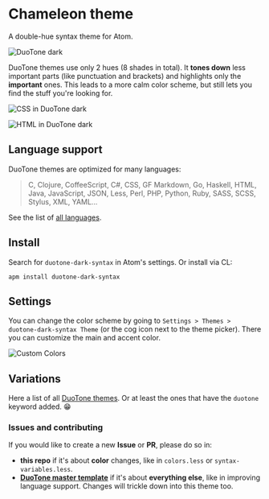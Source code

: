 # Chameleon theme

A double-hue syntax theme for Atom.

<img alt="DuoTone dark" sizes="272px"
  src="https://cloud.githubusercontent.com/assets/378023/6996305/4d567190-dbbb-11e4-8ae8-4be016a85c68.png"
  srcset="https://cloud.githubusercontent.com/assets/378023/6995981/3d455d76-dba6-11e4-9740-23202591201b.png 544w">

DuoTone themes use only 2 hues (8 shades in total). It __tones down__ less important parts (like punctuation and brackets) and highlights only the __important__ ones. This leads to a more calm color scheme, but still lets you find the stuff you're looking for.

<img alt="CSS in DuoTone dark" sizes="780px"
  src="https://cloud.githubusercontent.com/assets/378023/6996868/871b6440-dbdd-11e4-834e-b28363026d0c.png"
  srcset="https://cloud.githubusercontent.com/assets/378023/6996081/4dc96804-dbab-11e4-95f9-cc06a67452cb.png 1560w">

<img alt="HTML in DuoTone dark" sizes="780px"
  src="https://cloud.githubusercontent.com/assets/378023/6996874/aee76b40-dbdd-11e4-95e1-a40258a50c26.png"
  srcset="https://cloud.githubusercontent.com/assets/378023/6996875/b2160e02-dbdd-11e4-913e-7dc006437d94.png 1560w">


## Language support

DuoTone themes are optimized for many languages:

> C, Clojure, CoffeeScript, C#, CSS, GF Markdown, Go, Haskell, HTML, Java, JavaScript, JSON, Less, Perl, PHP, Python, Ruby, SASS, SCSS, Stylus, XML, YAML...

See the list of [all languages](https://github.com/simurai/duotone-syntax/tree/master/styles/languages).

## Install

Search for `duotone-dark-syntax` in Atom's settings. Or install via CL:

```
apm install duotone-dark-syntax
```


## Settings

You can change the color scheme by going to `Settings > Themes > duotone-dark-syntax Theme` (or the cog icon next to the theme picker). There you can customize the main and accent color.

![Custom Colors](https://cloud.githubusercontent.com/assets/378023/20046592/ccb836fa-a4ee-11e6-8441-816c8e0709c7.png)


## Variations

Here a list of all [DuoTone themes](https://atom.io/themes/search?utf8=%E2%9C%93&q=keyword:duotone). Or at least the ones that have the `duotone` keyword added. :grin:


### Issues and contributing

If you would like to create a new __Issue__ or __PR__, please do so in:

- __this repo__ if it's about __color__ changes, like in `colors.less` or `syntax-variables.less`.
- __[DuoTone master template](https://github.com/simurai/duotone-syntax)__ if it's about __everything else__, like in improving language support. Changes will trickle down into this theme too.
